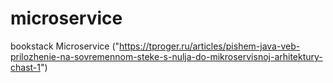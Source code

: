 # microservice
bookstack Microservice ("https://tproger.ru/articles/pishem-java-veb-prilozhenie-na-sovremennom-steke-s-nulja-do-mikroservisnoj-arhitektury-chast-1")
